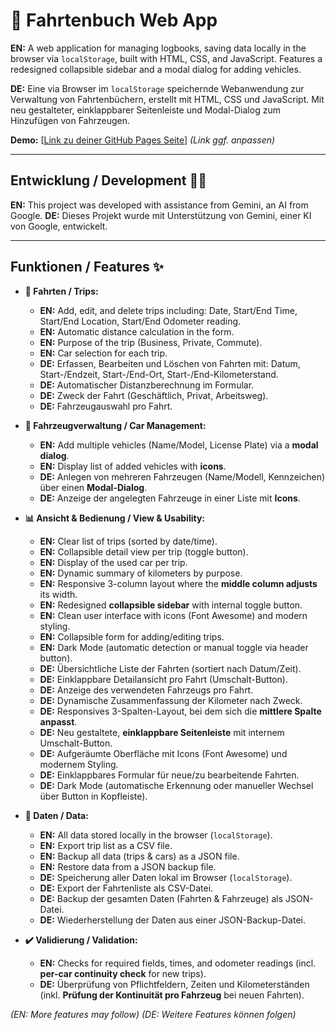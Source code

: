 # 🚗 Fahrtenbuch Web App

**EN:** A web application for managing logbooks, saving data locally in the browser via `localStorage`, built with HTML, CSS, and JavaScript. Features a redesigned collapsible sidebar and a modal dialog for adding vehicles.

**DE:** Eine via Browser im `localStorage` speichernde Webanwendung zur Verwaltung von Fahrtenbüchern, erstellt mit HTML, CSS und JavaScript. Mit neu gestalteter, einklappbarer Seitenleiste und Modal-Dialog zum Hinzufügen von Fahrzeugen.

**Demo:** [[Link zu deiner GitHub Pages Seite](https://breiti35.github.io/fahrtenbuch-app/fahrtenbuch.html)] *(Link ggf. anpassen)*

---

## Entwicklung / Development 🧑‍💻

**EN:** This project was developed with assistance from Gemini, an AI from Google.
**DE:** Dieses Projekt wurde mit Unterstützung von Gemini, einer KI von Google, entwickelt.

---

## Funktionen / Features ✨

* **📝 Fahrten / Trips:**
    * **EN:** Add, edit, and delete trips including: Date, Start/End Time, Start/End Location, Start/End Odometer reading.
    * **EN:** Automatic distance calculation in the form.
    * **EN:** Purpose of the trip (Business, Private, Commute).
    * **EN:** Car selection for each trip.
    * **DE:** Erfassen, Bearbeiten und Löschen von Fahrten mit: Datum, Start-/Endzeit, Start-/End-Ort, Start-/End-Kilometerstand.
    * **DE:** Automatischer Distanzberechnung im Formular.
    * **DE:** Zweck der Fahrt (Geschäftlich, Privat, Arbeitsweg).
    * **DE:** Fahrzeugauswahl pro Fahrt.

* **🚙 Fahrzeugverwaltung / Car Management:**
    * **EN:** Add multiple vehicles (Name/Model, License Plate) via a **modal dialog**.
    * **EN:** Display list of added vehicles with **icons**.
    * **DE:** Anlegen von mehreren Fahrzeugen (Name/Modell, Kennzeichen) über einen **Modal-Dialog**.
    * **DE:** Anzeige der angelegten Fahrzeuge in einer Liste mit **Icons**.

* **📊 Ansicht & Bedienung / View & Usability:**
    * **EN:** Clear list of trips (sorted by date/time).
    * **EN:** Collapsible detail view per trip (toggle button).
    * **EN:** Display of the used car per trip.
    * **EN:** Dynamic summary of kilometers by purpose.
    * **EN:** Responsive 3-column layout where the **middle column adjusts** its width.
    * **EN:** Redesigned **collapsible sidebar** with internal toggle button.
    * **EN:** Clean user interface with icons (Font Awesome) and modern styling.
    * **EN:** Collapsible form for adding/editing trips.
    * **EN:** Dark Mode (automatic detection or manual toggle via header button).
    * **DE:** Übersichtliche Liste der Fahrten (sortiert nach Datum/Zeit).
    * **DE:** Einklappbare Detailansicht pro Fahrt (Umschalt-Button).
    * **DE:** Anzeige des verwendeten Fahrzeugs pro Fahrt.
    * **DE:** Dynamische Zusammenfassung der Kilometer nach Zweck.
    * **DE:** Responsives 3-Spalten-Layout, bei dem sich die **mittlere Spalte anpasst**.
    * **DE:** Neu gestaltete, **einklappbare Seitenleiste** mit internem Umschalt-Button.
    * **DE:** Aufgeräumte Oberfläche mit Icons (Font Awesome) und modernem Styling.
    * **DE:** Einklappbares Formular für neue/zu bearbeitende Fahrten.
    * **DE:** Dark Mode (automatische Erkennung oder manueller Wechsel über Button in Kopfleiste).

* **💾 Daten / Data:**
    * **EN:** All data stored locally in the browser (`localStorage`).
    * **EN:** Export trip list as a CSV file.
    * **EN:** Backup all data (trips & cars) as a JSON file.
    * **EN:** Restore data from a JSON backup file.
    * **DE:** Speicherung aller Daten lokal im Browser (`localStorage`).
    * **DE:** Export der Fahrtenliste als CSV-Datei.
    * **DE:** Backup der gesamten Daten (Fahrten & Fahrzeuge) als JSON-Datei.
    * **DE:** Wiederherstellung der Daten aus einer JSON-Backup-Datei.

* **✔️ Validierung / Validation:**
    * **EN:** Checks for required fields, times, and odometer readings (incl. **per-car continuity check** for new trips).
    * **DE:** Überprüfung von Pflichtfeldern, Zeiten und Kilometerständen (inkl. **Prüfung der Kontinuität pro Fahrzeug** bei neuen Fahrten).

*(EN: More features may follow)*
*(DE: Weitere Features können folgen)*

